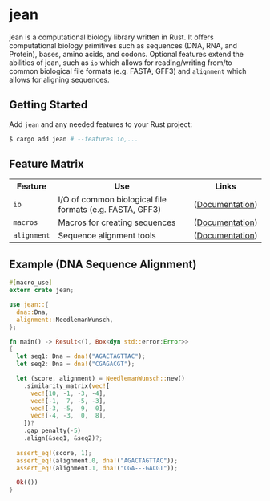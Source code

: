 
# jean

jean is a computational biology library written in Rust. It offers
computational biology primitives such as sequences (DNA, RNA, and Protein), bases, amino acids, and codons. Optional features extend the 
abilities of jean, such as `io` which allows for reading/writing from/to common biological file formats (e.g. FASTA, GFF3) and `alignment` which allows for aligning sequences. 

## Getting Started

Add `jean` and any needed features to your Rust project:

```sh
$ cargo add jean # --features io,...
```

## Feature Matrix

<table>
  <tbody>
    <tr>
      <th>Feature</th>
      <th>Use</th>
      <th>Links</th>
    </tr>
    <tr>
      <td><code>io</code></td>
      <td>I/O of common biological file formats (e.g. FASTA, GFF3)</td>
      <td>
        (<a href="">Documentation</a>)
      </td>
    </tr>
    <tr>
      <td><code>macros</code></td>
      <td>Macros for creating sequences</td>
      <td>
        (<a href="">Documentation</a>)
      </td>
    </tr
    <tr>
      <td><code>alignment</code></td>
      <td>Sequence alignment tools</td>
      <td>
        (<a href="">Documentation</a>)
      </td>
    </tr
  </tbody>
</table>

## Example (DNA Sequence Alignment)

```rust
#[macro_use]
extern crate jean;

use jean::{
  dna::Dna,
  alignment::NeedlemanWunsch,
};

fn main() -> Result<(), Box<dyn std::error:Error>>
{
  let seq1: Dna = dna!("AGACTAGTTAC");
  let seq2: Dna = dna!("CGAGACGT");

  let (score, alignment) = NeedlemanWunsch::new()
    .similarity_matrix(vec![
      vec![10, -1, -3, -4],
      vec![-1,  7, -5, -3],
      vec![-3, -5,  9,  0],
      vec![-4, -3,  0,  8],
    ])?
    .gap_penalty(-5)
    .align(&seq1, &seq2)?;
    
  assert_eq!(score, 1);
  assert_eq!(alignment.0, dna!("AGACTAGTTAC"));
  assert_eq!(alignment.1, dna!("CGA---GACGT"));

  Ok(())
}
```